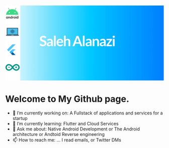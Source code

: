 [![Header](https://raw.githubusercontent.com/Sal7one/Sal7one/main/background.jpg?token=AE5MGPXLOFR4QRRIUAGZQR27XIAMS)](https://www.twitter.com/Sal_7one)

# Welcome to My Github page. 

- 🔭 I’m currently working on: A Fullstack of applications and services for a startup
- 🌱 I’m currently learning: Flutter and Cloud Services 
- 💬 Ask me about: Native Android Development or The Android architecture or Andtoid Reverse engineering
- 📫 How to reach me: ... I read emails, or Twitter DMs


